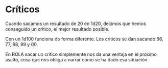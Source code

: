 
Críticos
========

Cuando sacamos un resultado de 20 en 1d20, decimos que hemos conseguido un critico, el mejor resultado posible.

Con un 1d100 funciona de forma diferente. Los criticos se dan sacando 66, 77, 88, 99 y 00.

En ROLA sacar un critico simplemente nos da una ventaja en el próximo asalto, cosa que nos obliga a narrar como se ha dado esa situación.